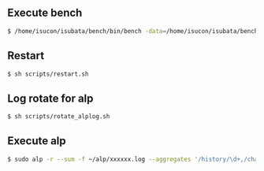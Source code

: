 ## Execute bench

```sh
$ /home/isucon/isubata/bench/bin/bench -data=/home/isucon/isubata/bench/data -remotes=localhost -output=result.json
```

## Restart

```sh
$ sh scripts/restart.sh
```

## Log rotate for alp

```sh
$ sh scripts/rotate_alplog.sh
```

## Execute alp

```sh
$ sudo alp -r --sum -f ~/alp/xxxxxx.log --aggregates '/history/\d+,/channel/\d+,/profile/\w+,/icons/\S+'
```
